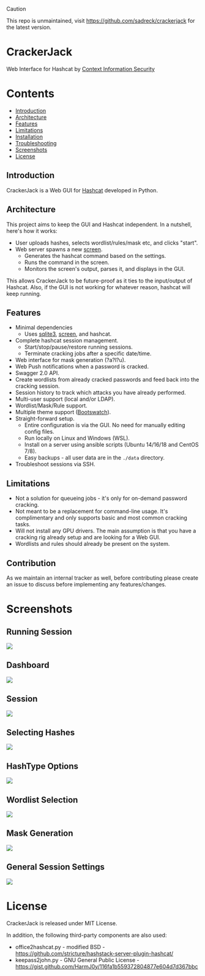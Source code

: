 > [!CAUTION]
> This repo is unmaintained, visit https://github.com/sadreck/crackerjack for the latest version.

# CrackerJack

Web Interface for Hashcat by [Context Information Security](https://www.contextis.com/en/)

# Contents

* [Introduction](#introduction)
* [Architecture](#architecture)
* [Features](#features)
* [Limitations](#limitations)
* [Installation](docs/installation.md)
* [Troubleshooting](docs/troubleshooting.md)
* [Screenshots](#screenshots)
* [License](#license)

## Introduction

CrackerJack is a Web GUI for [Hashcat](https://hashcat.net/hashcat/) developed in Python.

## Architecture

This project aims to keep the GUI and Hashcat independent. In a nutshell, here's how it works:

* User uploads hashes, selects wordlist/rules/mask etc, and clicks "start".
* Web server spawns a new [screen](https://www.gnu.org/software/screen/).
  * Generates the hashcat command based on the settings.
  * Runs the command in the screen.
  * Monitors the screen's output, parses it, and displays in the GUI.

This allows CrackerJack to be future-proof as it ties to the input/output of Hashcat. Also, if the GUI is not working for whatever reason, hashcat will keep running.

## Features

* Minimal dependencies
  * Uses [sqlite3](https://www.sqlite.org/index.html), [screen](https://www.gnu.org/software/screen/), and hashcat.
* Complete hashcat session management.
  * Start/stop/pause/restore running sessions.
  * Terminate cracking jobs after a specific date/time.
* Web interface for mask generation (?a?l?u).
* Web Push notifications when a password is cracked.
* Swagger 2.0 API.
* Create wordlists from already cracked passwords and feed back into the cracking session.
* Session history to track which attacks you have already performed.
* Multi-user support (local and/or LDAP).
* Wordlist/Mask/Rule support.
* Multiple theme support ([Bootswatch](https://bootswatch.com/)).
* Straight-forward setup.
  * Entire configuration is via the GUI. No need for manually editing config files.
  * Run locally on Linux and Windows (WSL).
  * Install on a server using ansible scripts (Ubuntu 14/16/18 and CentOS 7/8).
  * Easy backups - all user data are in the `./data` directory.
* Troubleshoot sessions via SSH.

## Limitations

* Not a solution for queueing jobs - it's only for on-demand password cracking.
* Not meant to be a replacement for command-line usage. It's complimentary and only supports basic and most common cracking tasks.
* Will not install any GPU drivers. The main assumption is that you have a cracking rig already setup and are looking for a Web GUI.
* Wordlists and rules should already be present on the system.

## Contribution

As we maintain an internal tracker as well, before contributing please create an issue to discuss before implementing any features/changes.

# Screenshots

## Running Session

![](screenshots/cj-running.png)

## Dashboard

![](screenshots/cj-dashboard.png)

## Session

![](screenshots/cj-session.png)

## Selecting Hashes

![](screenshots/cj-hashes.png)

## HashType Options

![](screenshots/cj-hashtype.png)

## Wordlist Selection

![](screenshots/cj-wordlist.png)

## Mask Generation

![](screenshots/cj-mask.png)

## General Session Settings

![](screenshots/cj-settings.png)

# License

CrackerJack is released under MIT License.

In addition, the following third-party components are also used:

* office2hashcat.py - modified BSD - https://github.com/stricture/hashstack-server-plugin-hashcat/
* keepass2john.py - GNU General Public License - https://gist.github.com/HarmJ0y/116fa1b559372804877e604d7d367bbc
